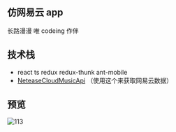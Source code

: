 ## 仿网易云 app

长路漫漫 唯 codeing 作伴

## 技术栈

- react ts redux redux-thunk ant-mobile
- [NeteaseCloudMusicApi](https://github.com/Binaryify/NeteaseCloudMusicApi) （使用这个来获取网易云数据）

## 预览

![113](./docs/demo.gif)
